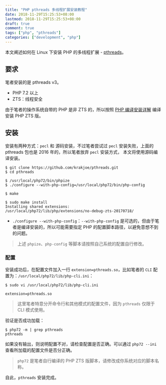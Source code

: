```yaml
---
title: "PHP pthreads 多线程扩展安装教程"
date: 2018-11-29T15:25:53+08:00
lastmod: 2018-11-29T15:25:53+08:00
draft: true
comment: true
tags: ["php", "pthreads"]
categories: ["development", "php"]
---
```


本文阐述如何在 Linux 下安装 PHP 的多线程扩展 - [pthreads](http://php.net/manual/en/book.pthreads.php)。
<!--more-->

## 要求

笔者安装的是 pthreads v3。

- PHP 7.2 以上
- ZTS：线程安全

由于笔者的操作系统自带的 PHP 是非 ZTS 的，所以按照 [PHP 编译安装详解](/php/compile) 编译安装 PHP ZTS 版。


## 安装

安装有两种方式：`pecl` 和 源码安装，不过笔者尝试过 `pecl` 安装失败，上面的 pthreads 包也是 2016 年的，所以笔者放弃 `pecl` 安装方式，
本文将使用源码编译安装。

```
$ git clone https://github.com/krakjoe/pthreads.git
$ cd pthreads

$ /usr/local/php72/bin/phpize
$ ./configure --with-php-config=/usr/local/php72/bin/php-config

$ make

$ sudo make install
Installing shared extensions:     /usr/local/php72/lib/php/extensions/no-debug-zts-20170718/
```

- `./configure --with-php-config`：`--with-php-config` 是可选的，但由于笔者是编译安装的，所以可能需要指定 PHP 的配置脚本路径，以避免意想不到的问题。

> 上述 `phpize`、`php-config` 等脚本请按照自己系统的配置自行修改。

### 配置

安装成功后，在配置文件加入一行 `extension=pthreads.so`，比如笔者的 `CLI` 配置为：`/usr/local/php72/lib/php-cli.ini`：

```
$ sudo vi /usr/local/php72/lib/php-cli.ini

extension=pthreads.so
```

> 这里笔者特意分开命令行和其他模式的配置文件，因为 `pthreads` 仅限于 CLI 模式使用。

验证是否成功加载：

```
$ php72 -m | grep pthreads
pthreads
```

如果没有输出，则说明配置不对，请检查配置是否正确。可以通过 `php72 --ini` 查看所加载的配置文件是否分正确。

> `php72` 是笔者自行编译的 PHP ZTS 版脚本，请修改成你系统对应的脚本名称。

自此，`pthreads` 安装完成。